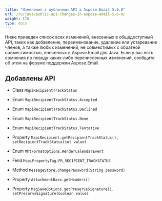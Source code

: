 ```yaml
---
title: "Изменения в публичном API в Aspose.Email 5.6.0"
url: /ru/java/public-api-changes-in-aspose-email-5-6-0/
weight: 170
type: docs
---
```


Ниже приведен список всех изменений, внесенных в общедоступный API, таких как добавление, переименование, удаление или устаревание членов, а также любых изменений, не совместимых с обратной совместимостью, внесенных в Aspose.Email для Java. Если у вас есть сомнения по поводу каких-либо перечисленных изменений, сообщите об этом на форуме поддержки Aspose.Email.
## **Добавлены API**
- Class `MapiRecipientTrackStatus`
- Enum `MapiRecipientTrackStatus.Accepted`
- Enum `MapiRecipientTrackStatus.Declined`
- Enum `MapiRecipientTrackStatus.None`
- Enum `MapiRecipientTrackStatus.Tentative`
- Property `MapiRecipient.getRecipientTrackStatus(), setRecipientTrackStatus(int value)`

- Enum `MhtFormatOptions.RenderCalendarEvent`

- Field `MapiPropertyTag.PR_RECIPIENT_TRACKSTATUS`

- Method `MessageStore.changePassword(String password)`

- Property `AttachmentBase.getHeaders()`
- Property `MsgSaveOptions.getPreserveSignature(), setPreserveSignature(boolean value)`

